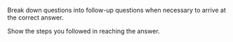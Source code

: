 <!-- Self-ask prompting -->
<!--    Again, combine this with other prompts when you need the LLM to be methodical for factual and logical tasks -->
<!--    #+description: Ask you own self -->
<!--    #+name: self-ask -->

Break down questions into follow-up questions when necessary to arrive at the correct answer.

Show the steps you followed in reaching the answer.
